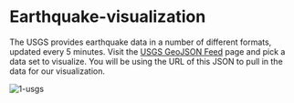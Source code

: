 # Earthquake-visualization
 The USGS provides earthquake data in a number of different formats, updated every 5 minutes. Visit the [USGS GeoJSON Feed](http://earthquake.usgs.gov/earthquakes/feed/v1.0/geojson.php) page and pick a data set to visualize. You will be using the URL of this JSON to pull in the data for our visualization.

![1-usgs](images/usgs)